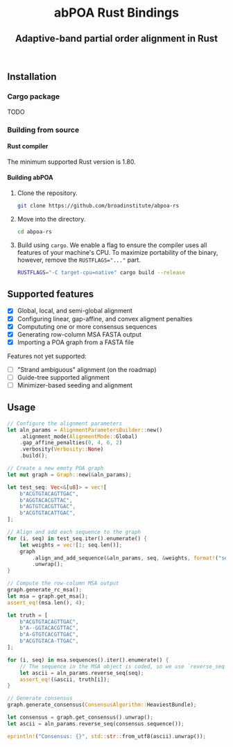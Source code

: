 <h1 align="center">abPOA Rust Bindings</h1>
<h2 align="center">Adaptive-band partial order alignment in Rust</h2>

<p>&nbsp;</p>

## Installation

### Cargo package

TODO

### Building from source

#### Rust compiler

The minimum supported Rust version is 1.80.

#### Building abPOA

1. Clone the repository. 

   ```bash
   git clone https://github.com/broadinstitute/abpoa-rs
   ```
2. Move into the directory. 

   ```bash
   cd abpoa-rs
   ```
3. Build using `cargo`. We enable a flag to ensure the compiler uses all features of your machine's CPU. 
   To maximize portability of the binary, however, remove the `RUSTFLAGS="..."` part.

   ```bash
   RUSTFLAGS="-C target-cpu=native" cargo build --release
   ```
   
## Supported features

- [x] Global, local, and semi-global alignment
- [x] Configuring linear, gap-affine, and convex aligment penalties
- [x] Compututing one or more consensus sequences
- [x] Generating row-column MSA FASTA output
- [x] Importing a POA graph from a FASTA file

Features not yet supported:

- [ ] "Strand ambiguous" alignment (on the roadmap)
- [ ] Guide-tree supported alignment
- [ ] Minimizer-based seeding and alignment
   
## Usage

```rust
// Configure the alignment parameters
let aln_params = AlignmentParametersBuilder::new()
    .alignment_mode(AlignmentMode::Global)
    .gap_affine_penalties(0, 4, 6, 2)
    .verbosity(Verbosity::None)
    .build();

// Create a new emoty POA graph
let mut graph = Graph::new(&aln_params);

let test_seq: Vec<&[u8]> = vec![
    b"ACGTGTACAGTTGAC",
    b"AGGTACACGTTAC",
    b"AGTGTCACGTTGAC",
    b"ACGTGTACATTGAC",
];

// Align and add each sequence to the graph
for (i, seq) in test_seq.iter().enumerate() {
    let weights = vec![1; seq.len()];
    graph
        .align_and_add_sequence(&aln_params, seq, &weights, format!("seq{}", i + 1).as_bytes())
        .unwrap();
}

// Compute the row-column MSA output
graph.generate_rc_msa();
let msa = graph.get_msa();
assert_eq!(msa.len(), 4);

let truth = [
    b"ACGTGTACAGTTGAC",
    b"A--GGTACACGTTAC",
    b"A-GTGTCACGTTGAC",
    b"ACGTGTACA-TTGAC",
];

for (i, seq) in msa.sequences().iter().enumerate() {
    // The sequence in the MSA object is coded, so we use `reverse_seq` to convert it to ASCII.
    let ascii = aln_params.reverse_seq(seq);
    assert_eq!(&ascii, truth[i]);
}

// Generate consensus
graph.generate_consensus(ConsensusAlgorithm::HeaviestBundle);

let consensus = graph.get_consensus().unwrap();
let ascii = aln_params.reverse_seq(consensus.sequence());

eprintln!("Consensus: {}", std::str::from_utf8(ascii).unwrap());
```
